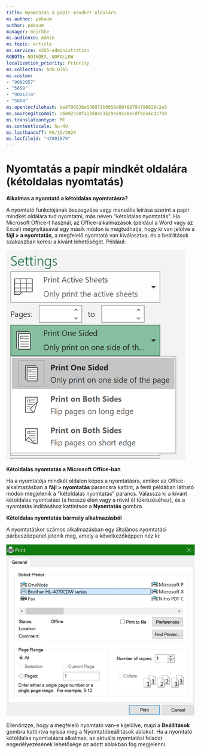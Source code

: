 ```yaml
---
title: Nyomtatás a papír mindkét oldalára
ms.author: pebaum
author: pebaum
manager: mnirkhe
ms.audience: Admin
ms.topic: article
ms.service: o365-administration
ROBOTS: NOINDEX, NOFOLLOW
localization_priority: Priority
ms.collection: Adm_O365
ms.custom:
- "9002957"
- "5659"
- "9001214"
- "5664"
ms.openlocfilehash: be8796538e538971b0950d89f88784790829c2e5
ms.sourcegitcommit: c6692ce0fa1358ec3529e59ca0ecdfdea4cdc759
ms.translationtype: MT
ms.contentlocale: hu-HU
ms.lasthandoff: 09/15/2020
ms.locfileid: "47801879"
---
```

# <a name="printing-on-both-sides-of-paper-duplex-printing"></a>Nyomtatás a papír mindkét oldalára (kétoldalas nyomtatás)

**Alkalmas a nyomtató a kétoldalas nyomtatásra?**

A nyomtató funkciójának összegzése vagy manuális leírása szerint a papír mindkét oldalára tud nyomtatni, más néven "kétoldalas nyomtatás". Ha Microsoft Office-t használ, az Office-alkalmazások (például a Word vagy az Excel) megnyitásával egy másik módon is megtudhatja, hogy ki van jelölve a **fájl > a nyomtatás**, a megfelelő nyomtató van kiválasztva, és a beállítások szakaszban keresi a kívánt lehetőséget. Például: 

![Nyomtatóbeállítások](media/print-settings.png)

**Kétoldalas nyomtatás a Microsoft Office-ban**

Ha a nyomtatója mindkét oldalon képes a nyomtatásra, amikor az Office-alkalmazásban a **fájl > nyomtatás** parancsra kattint, a fenti példában látható módon megjelenik a "kétoldalas nyomtatás" parancs.  Válassza ki a kívánt kétoldalas nyomtatást (a hosszú élen vagy a rövid él tükrözéséhez), és a nyomtatás indításához kattintson a **Nyomtatás** gombra.

**Kétoldalas nyomtatás bármely alkalmazásból**

A nyomtatáskor számos alkalmazásban egy általános nyomtatási párbeszédpanel jelenik meg, amely a következőképpen néz ki: 

![Nyomtatás párbeszédpanel](media/print-dialog.png)

Ellenőrizze, hogy a megfelelő nyomtató van-e kijelölve, majd a **Beállítások** gombra kattintva nyissa meg a Nyomtatóbeállítások ablakot. Ha a nyomtató kétoldalas nyomtatásra alkalmas, az aktuális nyomtatási feladat engedélyezésének lehetősége az adott ablakban fog megjelenni.

